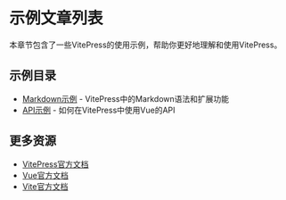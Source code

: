 # 示例文章列表

本章节包含了一些VitePress的使用示例，帮助你更好地理解和使用VitePress。

## 示例目录

- [Markdown示例](./markdown) - VitePress中的Markdown语法和扩展功能
- [API示例](./api) - 如何在VitePress中使用Vue的API

## 更多资源

- [VitePress官方文档](https://vitepress.dev/)
- [Vue官方文档](https://vuejs.org/)
- [Vite官方文档](https://vitejs.dev/) 